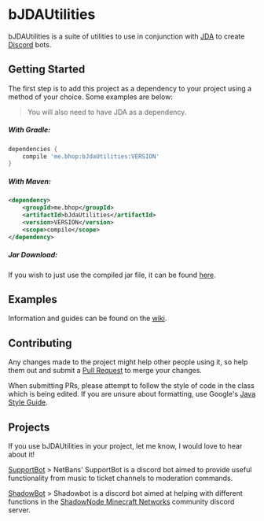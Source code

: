 # bJDAUtilities
bJDAUtilities is a suite of utilities to use in conjunction with [JDA](https://github.com/DV8FromTheWorld/JDA) to create [Discord](https://discordapp.com/) bots.

## Getting Started
The first step is to add this project as a dependency to your project using a method of your choice. Some examples are below:
> You will also need to have JDA as a dependency.

##### With Gradle:
```groovy
dependencies {
    compile 'me.bhop:bJdaUtilities:VERSION'
}
```

##### With Maven:
```xml
<dependency>
    <groupId>me.bhop</groupId>
    <artifactId>bJdaUtilities</artifactId>
    <version>VERSION</version>
    <scope>compile</scope>
</dependency>
```

##### Jar Download:
If you wish to just use the compiled jar file, it can be found [here](https://repo1.maven.org/maven2/me/bhop/bJdaUtilities/).

## Examples
Information and guides can be found on the [wiki](https://github.com/bhopahk/bJdaUtilities/wiki).

## Contributing
Any changes made to the project might help other people using it, so help them out and submit a [Pull Request](https://github.com/bhopahk/bJdaUtilities/pulls) to merge your changes.

When submitting PRs, please attempt to follow the style of code in the class which is being edited. If you are unsure about formatting, use Google's [Java Style Guide](https://google.github.io/styleguide/javaguide.html).

## Projects
If you use bJDAUtilities in your project, let me know, I would love to hear about it!

[SupportBot](https://github.com/NetBans/SupportBot) > NetBans' SupportBot is a discord bot aimed to provide useful functionality from music to ticket channels to moderation commands.

[ShadowBot](https://github.com/yourmcgeek/ShadowRewrite) > Shadowbot is a discord bot aimed at helping with different functions in the [ShadowNode Minecraft Networks](https://shadownode.ca/) community discord server.
